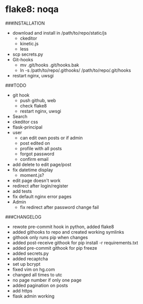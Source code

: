 # flake8: noqa
###INSTALLATION
- download and install in /path/to/repo/static/js
    - ckeditor
    - kinetic.js
    - less
- scp secrets.py
- Git-hooks
    - mv .git/hooks .git/hooks.bak
    - ln -s /path/to/repo/.githooks/ /path/to/repo/.git/hooks
- restart nginx, uwsgi

###TODO
- git hook
    - push github, web
    - check flake8
    - restart nginx, uwsgi
- Search
- ckeditor css
- flask-principal
- user
    - can edit own posts or if admin
    - post edited on
    - profile with all posts
    - forgot password
    - confirm email
- add delete to edit page/post
- fix datetime display
    - moment.js?
- edit page doesn't work
- redirect after login/register
- add tests
- fix default nginx error pages
- Admin
    - fix redirect after password change fail

###CHANGELOG
- rewote pre-commit hook in python, added flake8
- added githooks to repo and created working symlinks
- githook only runs pip when changes
- added post-receive githook for pip install -r requirements.txt
- added pre-commit githook for pip freeze
- added secrets.py
- added recaptcha
- set up bcrypt
- fixed vim on hg.com
- changed all times to utc
- no page number if only one page
- added pagination on posts
- add https
- flask admin working
